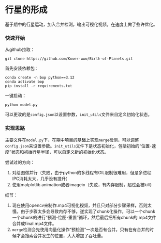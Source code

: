 # 行星的形成
基于期中的行星运动，加入合并检测，输出可视化视频。在速度上做了些许优化。

### 快速开始
从github拉取：
~~~
git clone https://github.com/Kouer-www/Birth-of-Planets.git
~~~

首先安装依赖包：
~~~
conda create -n bop python==3.12
conda activate bop
pip install -r requirements.txt
~~~

一键启动：
~~~
python model.py
~~~

可以更改的是`config.json`以设置参数，`init_utils`文件来自定义初始化状态。

### 实现思路
主要文件在`model.py`下，在期中项目的基础上实现`merge`检测，可以调整`config.json`来设置参数。`init_utils`文件下是状态初始化，包括初始的“位置-速度”状态和初始行星半径，可以自定义新的初始化状态。

尝试过的方向：
1. 对绘图做并行（失败，由于python的多线程有GIL限制很难用，但是多进程IPC消耗太大，几乎没有提升）
2. 使用matplotlib.animation或者imageio（失败，有内存限制，超过会被kill）

细节：
1. 现在使用opencv来制作.mp4可视化视频，并且只对部分步骤采样，否则太慢。由于步骤太多会导致内存不够，遂实现了chunk化操作，可以一个chunk一个chunk的进行“预测-绘图-重置”循环，然后最后把所有chunk的.mp4文件合并成final.mp4文件。
2. `merge`检测会先使用向量化操作“预检测”一次是否有合并，只有在有合并的时候才会搜索合并发生的位置，大大增加了吞吐量。
